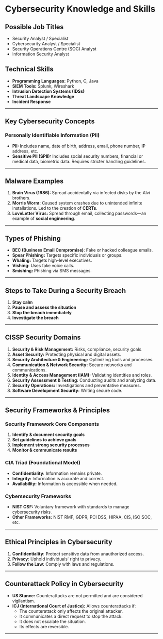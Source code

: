 # Cybersecurity Knowledge and Skills

## Possible Job Titles
- Security Analyst / Specialist  
- Cybersecurity Analyst / Specialist  
- Security Operations Centre (SOC) Analyst  
- Information Security Analyst  

## Technical Skills
- **Programming Languages:** Python, C, Java  
- **SIEM Tools:** Splunk, Wireshark  
- **Intrusion Detection Systems (IDSs)**  
- **Threat Landscape Knowledge**  
- **Incident Response**  

---

## Key Cybersecurity Concepts

### Personally Identifiable Information (PII)
- **PII:** Includes name, date of birth, address, email, phone number, IP address, etc.  
- **Sensitive PII (SPII):** Includes social security numbers, financial or medical data, biometric data. Requires stricter handling guidelines.  

---

## Malware Examples
1. **Brain Virus (1986):** Spread accidentally via infected disks by the Alvi brothers.  
2. **Morris Worm:** Caused system crashes due to unintended infinite installations. Led to the creation of **CERTs**.  
3. **LoveLetter Virus:** Spread through email, collecting passwords—an example of **social engineering**.  

---

## Types of Phishing
- **BEC (Business Email Compromise):** Fake or hacked colleague emails.  
- **Spear Phishing:** Targets specific individuals or groups.  
- **Whaling:** Targets high-level executives.  
- **Vishing:** Uses fake voice calls.  
- **Smishing:** Phishing via SMS messages.  

---

## Steps to Take During a Security Breach
1. **Stay calm**  
2. **Pause and assess the situation**  
3. **Stop the breach immediately**  
4. **Investigate the breach**  

---

## CISSP Security Domains
1. **Security & Risk Management:** Risks, compliance, security goals.  
2. **Asset Security:** Protecting physical and digital assets.  
3. **Security Architecture & Engineering:** Optimizing tools and processes.  
4. **Communication & Network Security:** Secure networks and communications.  
5. **Identity & Access Management (IAM):** Validating identities and roles.  
6. **Security Assessment & Testing:** Conducting audits and analyzing data.  
7. **Security Operations:** Investigations and preventative measures.  
8. **Software Development Security:** Writing secure code.  

---

## Security Frameworks & Principles

### Security Framework Core Components
1. **Identify & document security goals**  
2. **Set guidelines to achieve goals**  
3. **Implement strong security processes**  
4. **Monitor & communicate results**

### CIA Triad (Foundational Model)
- **Confidentiality:** Information remains private.  
- **Integrity:** Information is accurate and correct.  
- **Availability:** Information is accessible when needed.  

### Cybersecurity Frameworks
- **NIST CSF:** Voluntary framework with standards to manage cybersecurity risks.  
- **Other Frameworks:** NIST RMF, GDPR, PCI DSS, HIPAA, CIS, ISO SOC, etc.  

---

## Ethical Principles in Cybersecurity
1. **Confidentiality:** Protect sensitive data from unauthorized access.  
2. **Privacy:** Uphold individuals' right to privacy.  
3. **Follow the Law:** Comply with laws and regulations.

---

## Counterattack Policy in Cybersecurity
- **US Stance:** Counterattacks are not permitted and are considered vigilantism.  
- **ICJ (International Court of Justice):** Allows counterattacks if:
  - The counterattack only affects the original attacker.
  - It communicates a direct request to stop the attack.
  - It does not escalate the situation.
  - Its effects are reversible.

---


